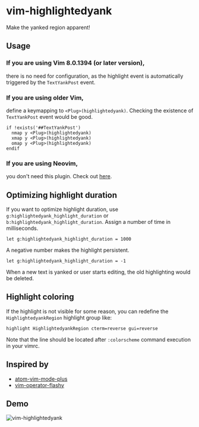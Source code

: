 # vim-highlightedyank
Make the yanked region apparent!

## Usage

### If you are using Vim 8.0.1394 (or later version),

there is no need for configuration, as the highlight event is automatically triggered by the `TextYankPost` event.

### If you are using older Vim,

define a keymapping to `<Plug>(highlightedyank)`. Checking the existence of `TextYankPost` event would be good.

```vim
if !exists('##TextYankPost')
  nmap y <Plug>(highlightedyank)
  xmap y <Plug>(highlightedyank)
  omap y <Plug>(highlightedyank)
endif
```

### If you are using Neovim,

you don't need this plugin. Check out [here](https://neovim.io/doc/user/lua.html#lua-highlight).


## Optimizing highlight duration

If you want to optimize highlight duration, use `g:highlightedyank_highlight_duration` or `b:highlightedyank_highlight_duration`. Assign a number of time in milliseconds.

```vim
let g:highlightedyank_highlight_duration = 1000
```

A negative number makes the highlight persistent.

```vim
let g:highlightedyank_highlight_duration = -1
```

When a new text is yanked or user starts editing, the old highlighting would be deleted.

## Highlight coloring

If the highlight is not visible for some reason, you can redefine the `HighlightedyankRegion` highlight group like:

```
highlight HighlightedyankRegion cterm=reverse gui=reverse
```

Note that the line should be located after `:colorscheme` command execution in your vimrc.

## Inspired by

 - [atom-vim-mode-plus](https://github.com/t9md/atom-vim-mode-plus)
 - [vim-operator-flashy](https://github.com/haya14busa/vim-operator-flashy)

## Demo
![vim-highlightedyank](http://i.imgur.com/HulyZ6n.gif)
